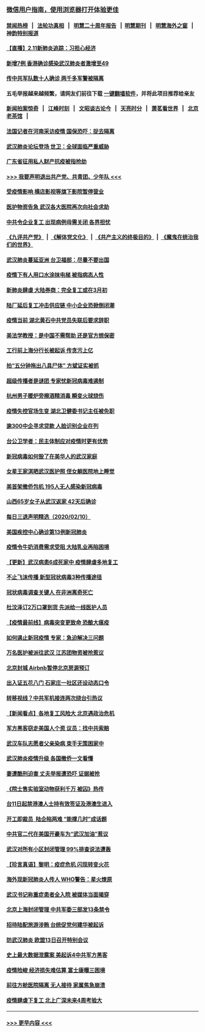 ### [微信用户指南，使用浏览器打开体验更佳](https://github.com/gfw-breaker/banned-news1/blob/master/indexes/wechat-guide.md?t=0)
#### [禁闻热榜](热点新闻.md?t=0)  &nbsp;&nbsp;|&nbsp;&nbsp; [法轮功真相](https://github.com/gfw-breaker/truth/blob/master/README.md?t=0) &nbsp;&nbsp;|&nbsp;&nbsp; [明慧二十周年报告](https://github.com/gfw-breaker/mh-reports/blob/master/README.md?t=0) &nbsp;&nbsp;|&nbsp;&nbsp;[明慧期刊](https://github.com/gfw-breaker/mh-qikan) &nbsp;&nbsp;|&nbsp;&nbsp; [明慧海外之窗](https://github.com/gfw-breaker/mh-news/blob/master/README.md?t=0) &nbsp;&nbsp;|&nbsp;&nbsp; [神韵特别报道](https://github.com/gfw-breaker/mh-news/blob/master/shenyun.md?t=0)
#### [【直播】2.11新肺炎追踪：习担心经济](../pages/nsc413/n11861169.md?t=02112244) 
#### [新增7例 香港确诊感染武汉肺炎者激增至49](../pages/nsc413/n11861098.md?t=02112244) 
#### [传中共军队数十人确诊 两千多军警被隔离](../pages/nsc413/n11860992.md?t=02112244) 
#### 五毛举报越来越频繁，请网友们前往下载 [一键翻墙软件](https://github.com/gfw-breaker/ssr-accounts)，并将此项目推荐给亲友
#### [新闻拍案惊奇](https://github.com/gfw-breaker/banned-news1/blob/master/pages/link4.md) &nbsp;&nbsp;|&nbsp;&nbsp; [江峰时刻](https://github.com/gfw-breaker/banned-news1/blob/master/pages/link4.md) &nbsp;&nbsp;|&nbsp;&nbsp; [文昭谈古论今](https://github.com/gfw-breaker/banned-news1/blob/master/pages/link4.md) &nbsp;&nbsp;|&nbsp;&nbsp; [天亮时分](https://github.com/gfw-breaker/banned-news1/blob/master/pages/link4.md) &nbsp;&nbsp;|&nbsp;&nbsp; [萧茗看世界](https://github.com/gfw-breaker/banned-news1/blob/master/pages/link4.md) &nbsp;&nbsp;|&nbsp;&nbsp; [北京老茶馆](https://github.com/gfw-breaker/banned-news1/blob/master/pages/link4.md) &nbsp;&nbsp;|&nbsp;&nbsp; 
#### [法国记者在河南采访疫情 国保恐吓：捉去隔离](../pages/nsc413/n11860742.md?t=02112244) 
#### [武汉肺炎论坛登场 世卫：全球面临严重威胁](../pages/nsc413/n11860999.md?t=02112244) 
#### [广东省征用私人财产抗疫被指抢劫](../pages/nsc413/n11860913.md?t=02112244) 
#### [>>> 我要声明退出共产党、共青团、少年队 <<<](https://github.com/begood0513/goodnews/blob/master/quit/letter.md) 
#### [受疫情影响 横店影视等旗下影院暂停营业](../pages/nsc413/n11860921.md?t=02112244) 
#### [医护物资告急 武汉各大医院再次向社会求助](../pages/nsc413/n11860729.md?t=02112244) 
#### [中共令企业复工 出现病例毋需关闭 各界担忧](../pages/nsc413/n11860563.md?t=02112244) 
#### [《九评共产党》](https://github.com/begood0513/9ping.md/blob/master/README.md) &nbsp;|&nbsp; [《解体党文化》](../../../../jtdwh.md/blob/master/README.md)  &nbsp;|&nbsp; [《共产主义的终极目的》](../../../../gczydzjmd.md/blob/master/README.md) &nbsp;|&nbsp; [《魔鬼在统治我们的世界》](../../../../mgztzwmdsj.md/blob/master/README.md) 
#### [武汉肺炎蔓延亚洲 台卫福部：尽量不要出国](../pages/nsc413/n11860586.md?t=02112244) 
#### [疫情下有人用口水涂抹电梯 被指病态人性](../pages/nsc413/n11860618.md?t=02112244) 
#### [新肺炎肆虐 大陆券商：完全复工或在3月初](../pages/nsc413/n11860445.md?t=02112244) 
#### [陆厂延后复工冲击供应链 中小企业恐掀倒闭潮](../pages/nsc413/n11859772.md?t=02112244) 
#### [疫情当前 湖北黄石中共党员失联后要求辞职](../pages/nsc413/n11860118.md?t=02112244) 
#### [美法学教授：是中国不需帮助 还是官方想保密](../pages/nsc413/n11859492.md?t=02112244) 
#### [工行前上海分行长被起诉 传贪污上亿](../pages/nsc413/n11860139.md?t=02112244) 
#### [拍“五分钟拖出八具尸体” 方斌证实被抓](../pages/nsc413/n11860090.md?t=02112244) 
#### [超级传播者是谜团 专家忧新冠病毒难遏制](../pages/nsc413/n11859686.md?t=02112244) 
#### [杭州男子暖炉旁擦酒精消毒 瞬变火球烧伤](../pages/nsc413/n11860071.md?t=02112244) 
#### [疫情失控官场生变 湖北卫健委书记主任被免职](../pages/nsc413/n11859848.md?t=02112244) 
#### [逾300中企寻求贷款 人脸识别企业在列](../pages/nsc413/n11860100.md?t=02112244) 
#### [台公卫学者：民主体制应对疫情时更有优势](../pages/nsc413/n11860023.md?t=02112244) 
#### [新冠病毒如何毁了在美华人的武汉家庭](../pages/nsc413/n11859524.md?t=02112244) 
#### [女星王家淇晒武汉医护照 侄女躺医院地上睡觉](../pages/nsc413/n11859756.md?t=02112244) 
#### [美首架撤侨包机 195人无人感染新冠病毒](../pages/nsc413/n11859908.md?t=02112244) 
#### [山西65岁女子从武汉返家 42天后确诊](../pages/nsc413/n11859912.md?t=02112244) 
#### [每日三退声明精选（2020/02/10）](../pages/nsc413/n11860031.md?t=02112244) 
#### [美国疾控中心确诊第13例新冠肺炎](../pages/nsc413/n11859966.md?t=02112244) 
#### [疫情令牛奶消费需求受阻 大陆乳业再陷困境](../pages/nsc413/n11859859.md?t=02112244) 
#### [【更新】武汉病患6成死家中 疫情肆虐多地复工](../pages/nsc413/n11801312.md?t=02112244) 
#### [不止飞沫传播 新型冠状病毒3种传播途径](../pages/nsc413/n11859060.md?t=02112244) 
#### [冠状病毒调查关键人 在非洲离奇死亡](../pages/nsc413/n11859798.md?t=02112244) 
#### [杜汶泽订2万口罩到货 先派给一线医护人员](../pages/nsc413/n11859214.md?t=02112244) 
#### [【疫情最前线】病毒突变更致命 恐酿大瘟疫](../pages/nsc413/n11859604.md?t=02112244) 
#### [如何遏止新冠疫情 专家：急迫解决三问题](../pages/nsc413/n11859685.md?t=02112244) 
#### [万名医护被派往武汉 江苏团物资被抢惹议](../pages/nsc413/n11859585.md?t=02112244) 
#### [北京封城 Airbnb暂停北京房源预订](../pages/nsc413/n11859659.md?t=02112244) 
#### [出入证五花八门 石家庄一社区还设动态口令](../pages/nsc413/n11859510.md?t=02112244) 
#### [转移视线？中共军机接连两次绕台引热议](../pages/nsc413/n11859346.md?t=02112244) 
#### [【新闻看点】各地复工风险大 北京遇政治危机](../pages/nsc413/n11859164.md?t=02112244) 
#### [军方黑客窃走美国人个资 议员：找中共索赔](../pages/nsc413/n11859371.md?t=02112244) 
#### [武汉车队志愿者父亲染病 束手无策困家中](../pages/nsc413/n11859117.md?t=02112244) 
#### [武汉肺炎疫情升级 各国撤侨一文看懂](../pages/nsc413/n11859313.md?t=02112244) 
#### [妻遭酷刑迫害 丈夫举报遭恐吓 证据被抢](../pages/nsc413/n11858478.md?t=02112244) 
#### [《院士售实验室动物获利千万 被囚》热传](../pages/nsc413/n11859316.md?t=02112244) 
#### [台11日起禁港澳人士持有效签证及港澳生进入](../pages/nsc413/n11858423.md?t=02112244) 
#### [开工即裁员  陆企陷两难 “能撑几时”成话题](../pages/nsc413/n11859127.md?t=02112244) 
#### [中共官二代在美国开豪车为“武汉加油”惹议](../pages/nsc413/n11859039.md?t=02112244) 
#### [武汉对所有小区封闭管理 99%排查说法遭轰](../pages/nsc413/n11859264.md?t=02112244) 
#### [【珍言真语】黎明：疫症危机 闪现转变火花](../pages/nsc413/n11859199.md?t=02112244) 
#### [海外现新冠肺炎人传人 WHO警告：星火燎原](../pages/nsc413/n11859252.md?t=02112244) 
#### [武汉书记称重症患者全入院 被媒体当面揭穿](../pages/nsc413/n11859218.md?t=02112244) 
#### [北京上海封闭管理 中共军委三部发13条禁令](../pages/nsc413/n11859098.md?t=02112244) 
#### [招待陆配旅游涉贿 台统促党何建华被起诉](../pages/nsc413/n11858696.md?t=02112244) 
#### [防武汉肺炎 欧盟13日召开特别会议](../pages/nsc413/n11859088.md?t=02112244) 
#### [史上最大数据泄露案 美起诉4中共军方黑客](../pages/nsc413/n11859115.md?t=02112244) 
#### [疫情险峻 经济损失难估算 富士康曝三困境](../pages/nsc413/n11859120.md?t=02112244) 
#### [前往方舱医院隔离 无人接待 家属焦急崩溃](../pages/nsc413/n11859068.md?t=02112244) 
#### [疫情肆虐下复工 北上广深未来4周考验大](../pages/nsc413/n11859066.md?t=02112244) 

----
#### [ >>> 更早内容 <<< ](../indexes/nsc413-earlier.md)
